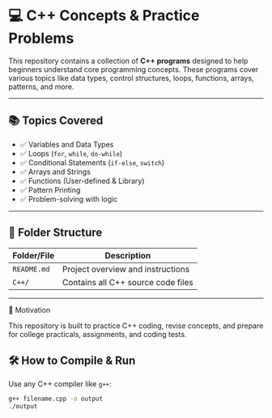 # 💻 C++ Concepts & Practice Problems

This repository contains a collection of **C++ programs** designed to help beginners understand core programming concepts. These programs cover various topics like data types, control structures, loops, functions, arrays, patterns, and more.

---

## 📚 Topics Covered

- ✅ Variables and Data Types  
- ✅ Loops (`for`, `while`, `do-while`)  
- ✅ Conditional Statements (`if-else`, `switch`)  
- ✅ Arrays and Strings  
- ✅ Functions (User-defined & Library)  
- ✅ Pattern Printing  
- ✅ Problem-solving with logic

---

## 📁 Folder Structure

| Folder/File      | Description                              |
|------------------|------------------------------------------|
| `README.md`      | Project overview and instructions        |
| `C++/`           | Contains all C++ source code files        |

---

🌟 Motivation

This repository is built to practice C++ coding, revise concepts, and prepare for college practicals, assignments, and coding tests.

## 🛠️ How to Compile & Run

Use any C++ compiler like `g++`:

```bash
g++ filename.cpp -o output
./output 
